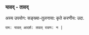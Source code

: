 
### यावद् - तावद्

अस्य उपयोग: सङ्ख्या-तुलनाया: कृते करणीय:
उदा.

```
राम: यावत् आदर्श: तावत् रावण: न |


```
